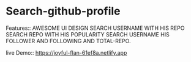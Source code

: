 # Search-github-profile

Features::
AWESOME UI DESIGN
SEARCH USERNAME WITH HIS REPO
SEARCH REPO WITH HIS POPULARITY
SEARCH USERNAME HIS FOLLOWER AND FOLLOWING AND TOTAL-REPO.

live Demo:: https://joyful-flan-61ef8a.netlify.app
